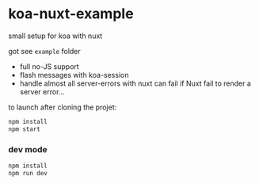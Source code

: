 # koa-nuxt-example

small setup for koa with nuxt

got see `example` folder

- full no-JS support
- flash messages with koa-session
- handle almost all server-errors with nuxt
  can fail if Nuxt fail to render a server error…

to launch after cloning the projet:

```sh
npm install
npm start
```

### dev mode

```sh
npm install
npm run dev
```
